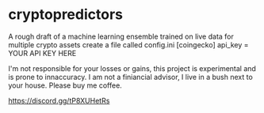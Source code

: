 # cryptopredictors
A rough draft of a machine learning ensemble trained on live data for multiple crypto assets
create a file called config.ini 
[coingecko]
api_key = YOUR API KEY HERE


I'm not responsible for your losses or gains, this project is experimental and is prone to innaccuracy.
I am not a finiancial advisor, I live in a bush next to your house. Please buy me coffee.


https://discord.gg/tP8XUHetRs 
